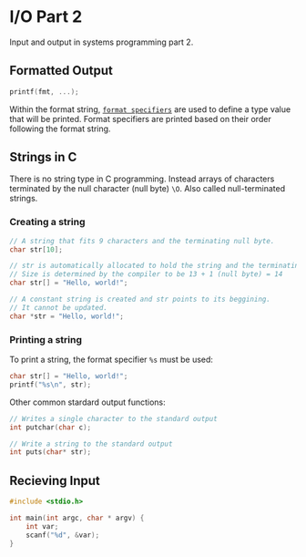 # I/O Part 2

Input and output in systems programming part 2.

## Formatted Output

```C
printf(fmt, ...);
```

Within the format string, [`format specifiers`](https://codeforwin.org/2015/05/list-of-all-format-specifiers-in-c-programming.html) are used to define a type value that will be printed. Format specifiers are printed based on their order following the format string.

## Strings in C

There is no string type in C programming. Instead arrays of characters terminated by the null character (null byte) `\O`. Also called null-terminated strings.

### Creating a string

```C 
// A string that fits 9 characters and the terminating null byte.
char str[10];

// str is automatically allocated to hold the string and the terminating null byte.
// Size is determined by the compiler to be 13 + 1 (null byte) = 14
char str[] = "Hello, world!";

// A constant string is created and str points to its beggining.
// It cannot be updated.
char *str = "Hello, world!";
```

### Printing a string

To print a string, the format specifier `%s` must be used:
```C
char str[] = "Hello, world!";
printf("%s\n", str);
```

Other common stardard output functions:
```C
// Writes a single character to the standard output
int putchar(char c);

// Write a string to the standard output
int puts(char* str);
```

## Recieving Input

```C
#include <stdio.h> 

int main(int argc, char * argv) {
    int var;
    scanf("%d", &var);
}
```

